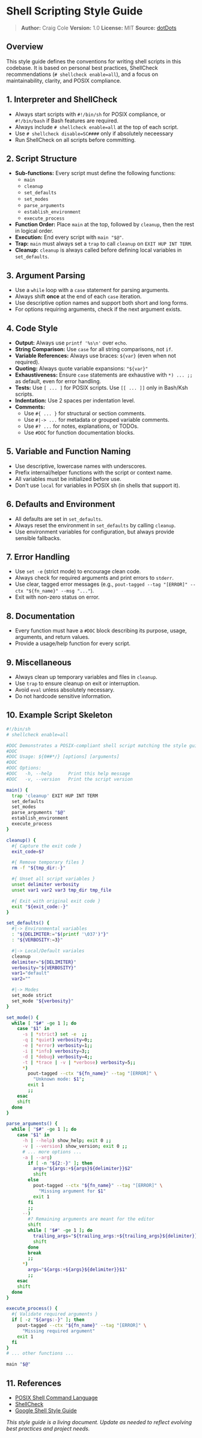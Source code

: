 # Shell Scripting Style Guide

> **Author:** Craig Cole
> **Version:** 1.0
> **License:** MIT
> **Source:** [dotDots](https://github.com/craole-cc/dotDots.git)

## Overview

This style guide defines the conventions for writing shell scripts in this codebase. It is based on personal best practices, ShellCheck recommendations (`# shellcheck enable=all`), and a focus on maintainability, clarity, and POSIX compliance.

## 1. Interpreter and ShellCheck

- Always start scripts with `#!/bin/sh` for POSIX compliance, or `#!/bin/bash` if Bash features are required.
- Always include `# shellcheck enable=all` at the top of each script.
- Use `# shellcheck disable=SC####` only if absolutely neceessary
- Run ShellCheck on all scripts before committing.

## 2. Script Structure

- **Sub-functions:**
  Every script must define the following functions:
  - `main`
  - `cleanup`
  - `set_defaults`
  - `set_modes`
  - `parse_arguments`
  - `establish_environment`
  - `execute_process`
- **Function Order:**
  Place `main` at the top, followed by `cleanup`, then the rest in logical order.
- **Execution:**
  End every script with `main "$@"`.
- **Trap:**
  `main` must always set a `trap` to call `cleanup` on `EXIT HUP INT TERM`.
- **Cleanup:**
  `cleanup` is always called before defining local variables in `set_defaults`.

## 3. Argument Parsing

- Use a `while` loop with a `case` statement for parsing arguments.
- Always shift **once** at the end of each `case` iteration.
- Use descriptive option names and support both short and long forms.
- For options requiring arguments, check if the next argument exists.

## 4. Code Style

- **Output:**
  Always use `printf '%s\n'` over `echo`.
- **String Comparison:**
  Use `case` for all string comparisons, not `if`.
- **Variable References:**
  Always use braces: `${var}` (even when not required).
- **Quoting:**
  Always quote variable expansions: `"${var}"`
- **Exhaustiveness:**
  Ensure `case` statements are exhaustive with `*) ... ;;` as default, even for error handling.
- **Tests:**
  Use `[ ... ]` for POSIX scripts. Use `[[ ... ]]` only in Bash/Ksh scripts.
- **Indentation:**
  Use 2 spaces per indentation level.
- **Comments:**
  - Use `#{ ... }` for structural or section comments.
  - Use `#|-> ...` for metadata or grouped variable comments.
  - Use `#? ...` for notes, explanations, or TODOs.
  - Use `#DOC` for function documentation blocks.

## 5. Variable and Function Naming

- Use descriptive, lowercase names with underscores.
- Prefix internal/helper functions with the script or context name.
- All variables must be initialized before use.
- Don't use `local` for variables in POSIX sh (in shells that support it).

## 6. Defaults and Environment

- All defaults are set in `set_defaults`.
- Always reset the environment in `set_defaults` by calling `cleanup`.
- Use environment variables for configuration, but always provide sensible fallbacks.

## 7. Error Handling

- Use `set -e` (strict mode) to encourage clean code.
- Always check for required arguments and print errors to `stderr`.
- Use clear, tagged error messages (e.g., `pout-tagged --tag "[ERROR]" --ctx "${fn_name}" --msg "..."`).
- Exit with non-zero status on error.

## 8. Documentation

- Every function must have a `#DOC` block describing its purpose, usage, arguments, and return values.
- Provide a usage/help function for every script.

## 9. Miscellaneous

- Always clean up temporary variables and files in `cleanup`.
- Use `trap` to ensure cleanup on exit or interruption.
- Avoid `eval` unless absolutely necessary.
- Do not hardcode sensitive information.

## 10. Example Script Skeleton

```sh
#!/bin/sh
# shellcheck enable=all

#DOC Demonstrates a POSIX-compliant shell script matching the style guide.
#DOC
#DOC Usage: ${0##*/} [options] [arguments]
#DOC
#DOC Options:
#DOC   -h, --help      Print this help message
#DOC   -v, --version   Print the script version

main() {
  trap 'cleanup' EXIT HUP INT TERM
  set_defaults
  set_modes
  parse_arguments "$@"
  establish_environment
  execute_process
}

cleanup() {
  #{ Capture the exit code }
  exit_code=$?

  #{ Remove temporary files }
  rm -f "${tmp_dir:-}"

  #{ Unset all script variables }
  unset delimiter verbosity
  unset var1 var2 var3 tmp_dir tmp_file

  #{ Exit with original exit code }
  exit "${exit_code:-}"
}

set_defaults() {
  #|-> Environmental variables
  : "${DELIMITER:="$(printf '\037')"}"
  : "${VERBOSITY:=3}"

  #|-> Local/Default variales
  cleanup
  delimiter="${DELIMITER}"
  verbosity="${VERBOSITY}"
  var1="default"
  var2=""

  #|-> Modes
  set_mode strict
  set_mode "${verbosity}"
}

set_mode() {
  while [ "$#" -ge 1 ]; do
    case "$1" in
      -s | *strict) set -e  ;;
      -q | *quiet) verbosity=0;;
      -e | *error) verbosity=1;;
      -i | *info) verbosity=3;;
      -d | *debug) verbosity=4;;
      -t | *trace | -v | *verbose) verbosity=5;;
      *)
        pout-tagged --ctx "${fn_name}" --tag "[ERROR]" \
          "Unknown mode: $1";
        exit 1
        ;;
    esac
    shift
  done
}

parse_arguments() {
  while [ "$#" -ge 1 ]; do
    case "$1" in
      -h | --help) show_help; exit 0 ;;
      -v | --version) show_version; exit 0 ;;
      # ... more options ...
      -a | --arg)
        if [ -n "${2:-}" ]; then
          args="${args:+${args}${delimiter}}$2"
          shift
        else
          pout-tagged --ctx "${fn_name}" --tag "[ERROR]" \
            "Missing argument for $1"
          exit 1
        fi
        ;;
      --)
        #? Remaining arguments are meant for the editor
        shift
        while [ "$#" -ge 1 ]; do
          trailing_args="${trailing_args:+${trailing_args}${delimiter}}$1"
          shift
        done
        break
        ;;
      *)
        args="${args:+${args}${delimiter}}$1"
        ;;
    esac
    shift
  done
}

execute_process() {
  #{ Validate required arguments }
  if [ -z "${args:-}" ]; then
    pout-tagged --ctx "${fn_name}" --tag "[ERROR]" \
      "Missing required argument"
    exit 1
  fi
}
# ... other functions ...

main "$@"
```

## 11. References

- [POSIX Shell Command Language](https://pubs.opengroup.org/onlinepubs/9699919799/utilities/V3_chap02.html)
- [ShellCheck](https://www.shellcheck.net/)
- [Google Shell Style Guide](https://google.github.io/styleguide/shellguide.html)

*This style guide is a living document. Update as needed to reflect evolving best practices and project needs.*
